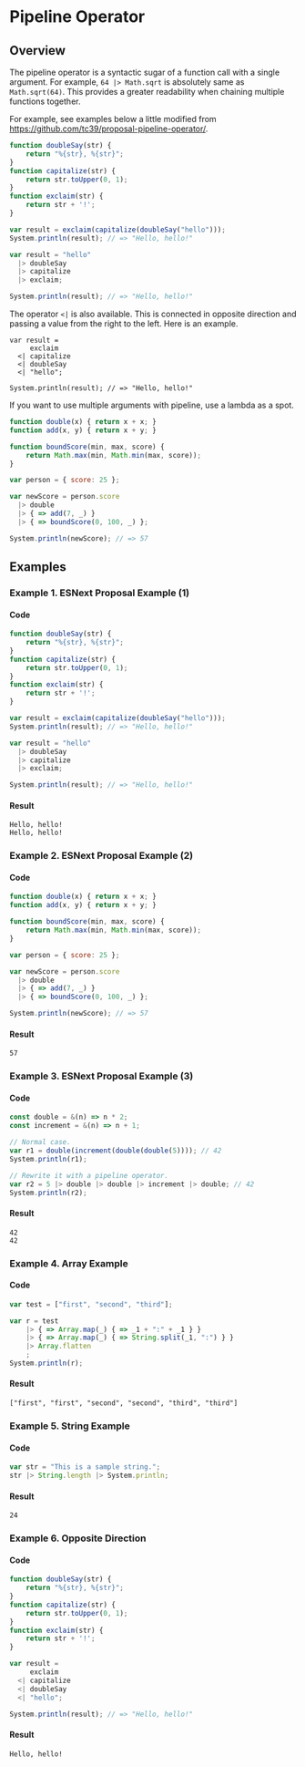 # Pipeline Operator

## Overview

The pipeline operator is a syntactic sugar of a function call with a single argument.
For example, `64 |> Math.sqrt` is absolutely same as `Math.sqrt(64)`.
This provides a greater readability when chaining multiple functions together.

For example, see examples below a little modified from https://github.com/tc39/proposal-pipeline-operator/.

```javascript
function doubleSay(str) {
    return "%{str}, %{str}";
}
function capitalize(str) {
    return str.toUpper(0, 1);
}
function exclaim(str) {
    return str + '!';
}

var result = exclaim(capitalize(doubleSay("hello")));
System.println(result); // => "Hello, hello!"

var result = "hello"
  |> doubleSay
  |> capitalize
  |> exclaim;

System.println(result); // => "Hello, hello!"
```

The operator `<|` is also available.
This is connected in opposite direction and passing a value from the right to the left.
Here is an example.

```
var result =
     exclaim
  <| capitalize
  <| doubleSay
  <| "hello";

System.println(result); // => "Hello, hello!"
```

If you want to use multiple arguments with pipeline, use a lambda as a spot.

```javascript
function double(x) { return x + x; }
function add(x, y) { return x + y; }

function boundScore(min, max, score) {
    return Math.max(min, Math.min(max, score));
}

var person = { score: 25 };

var newScore = person.score
  |> double
  |> { => add(7, _) }
  |> { => boundScore(0, 100, _) };

System.println(newScore); // => 57
```

## Examples

### Example 1. ESNext Proposal Example (1)

#### Code

```javascript
function doubleSay(str) {
    return "%{str}, %{str}";
}
function capitalize(str) {
    return str.toUpper(0, 1);
}
function exclaim(str) {
    return str + '!';
}

var result = exclaim(capitalize(doubleSay("hello")));
System.println(result); // => "Hello, hello!"

var result = "hello"
  |> doubleSay
  |> capitalize
  |> exclaim;

System.println(result); // => "Hello, hello!"
```

#### Result

```
Hello, hello!
Hello, hello!
```

### Example 2. ESNext Proposal Example (2)

#### Code

```javascript
function double(x) { return x + x; }
function add(x, y) { return x + y; }

function boundScore(min, max, score) {
    return Math.max(min, Math.min(max, score));
}

var person = { score: 25 };

var newScore = person.score
  |> double
  |> { => add(7, _) }
  |> { => boundScore(0, 100, _) };

System.println(newScore); // => 57
```

#### Result

```
57
```

### Example 3. ESNext Proposal Example (3)

#### Code

```javascript
const double = &(n) => n * 2;
const increment = &(n) => n + 1;

// Normal case.
var r1 = double(increment(double(double(5)))); // 42
System.println(r1);

// Rewrite it with a pipeline operator.
var r2 = 5 |> double |> double |> increment |> double; // 42
System.println(r2);
```

#### Result

```
42
42
```

### Example 4. Array Example

#### Code

```javascript
var test = ["first", "second", "third"];

var r = test
    |> { => Array.map(_) { => _1 + ":" + _1 } }
    |> { => Array.map(_) { => String.split(_1, ":") } }
    |> Array.flatten
    ;
System.println(r);
```

#### Result

```
["first", "first", "second", "second", "third", "third"]
```

### Example 5. String Example

#### Code

```javascript
var str = "This is a sample string.";
str |> String.length |> System.println;
```

#### Result

```
24
```

### Example 6. Opposite Direction

#### Code

```javascript
function doubleSay(str) {
    return "%{str}, %{str}";
}
function capitalize(str) {
    return str.toUpper(0, 1);
}
function exclaim(str) {
    return str + '!';
}

var result =
     exclaim
  <| capitalize
  <| doubleSay
  <| "hello";

System.println(result); // => "Hello, hello!"
```

#### Result

```
Hello, hello!
```
